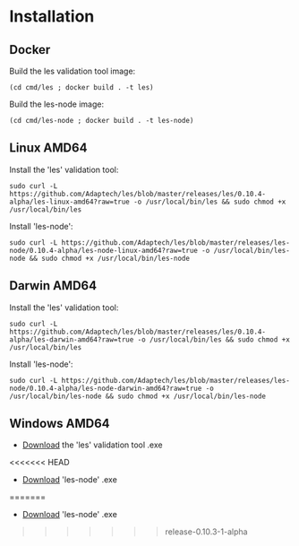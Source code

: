# Installation

## Docker

Build the les validation tool image:

```(cd cmd/les ; docker build . -t les)```

Build the les-node image:

```(cd cmd/les-node ; docker build . -t les-node)```

## Linux AMD64

Install the 'les' validation tool:

```sudo curl -L https://github.com/Adaptech/les/blob/master/releases/les/0.10.4-alpha/les-linux-amd64?raw=true -o /usr/local/bin/les && sudo chmod +x /usr/local/bin/les```

Install 'les-node':

```sudo curl -L https://github.com/Adaptech/les/blob/master/releases/les-node/0.10.4-alpha/les-node-linux-amd64?raw=true -o /usr/local/bin/les-node && sudo chmod +x /usr/local/bin/les-node```

## Darwin AMD64

Install the 'les' validation tool:

```sudo curl -L https://github.com/Adaptech/les/blob/master/releases/les/0.10.4-alpha/les-darwin-amd64?raw=true -o /usr/local/bin/les && sudo chmod +x /usr/local/bin/les```

Install 'les-node':

```sudo curl -L https://github.com/Adaptech/les/blob/master/releases/les-node/0.10.4-alpha/les-node-darwin-amd64?raw=true -o /usr/local/bin/les-node && sudo chmod +x /usr/local/bin/les-node```

## Windows AMD64

* [Download](https://github.com/Adaptech/les/blob/master/releases/les/0.10.4-alpha/les-windows-amd64.exe?raw=true) the 'les' validation tool .exe

<<<<<<< HEAD
* [Download](https://github.com/Adaptech/les/blob/master/releases/les-node/0.10.4-alpha/les-node-windows-amd64.exe?raw=true) 'les-node' .exe

=======
* [Download](https://github.com/Adaptech/les/blob/master/releases/les-node/0.10.3-alpha/les-node-windows-amd64.exe?raw=true) 'les-node' .exe
>>>>>>> release-0.10.3-1-alpha
